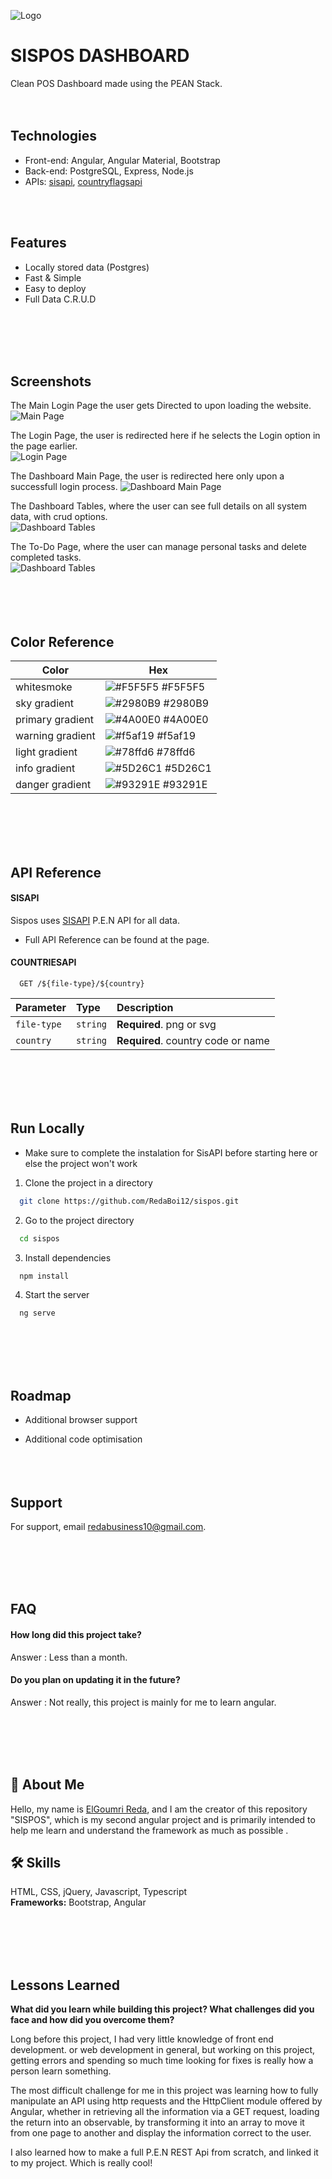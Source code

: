 
![Logo](./src/assets/img/logo.png)


# SISPOS DASHBOARD

Clean POS Dashboard made using the PEAN Stack.  
<br><br>
## Technologies

- Front-end: Angular, Angular Material, Bootstrap 
- Back-end: PostgreSQL, Express, Node.js
- APIs: [sisapi](https://github.com/RedaBoi12/sisapi), [countryflagsapi](https://countryflagsapi.com)

<br><br>
## Features

- Locally stored data (Postgres)  
- Fast & Simple  
- Easy to deploy
- Full Data C.R.U.D 

<br><br><br><br>

## Screenshots

The Main Login Page the user gets Directed to upon loading the website.  
![Main Page](./src/assets/readme/main.png)  

The Login Page, the user is redirected here if he selects the Login option in the page earlier.  
![Login Page](./src/assets/readme/login.png)  

The Dashboard Main Page, the user is redirected here only upon a successfull login process.
![Dashboard Main Page](./src/assets/readme/gif-main.gif)  

The Dashboard Tables, where the user can see full details on all system data, with crud options.  
![Dashboard Tables](./src/assets/readme/gif-tables.gif)  

The To-Do Page, where the user can manage personal tasks and delete completed tasks.  
![Dashboard Tables](./src/assets/readme/gif-todo.gif)  
<br><br><br><br>
## Color Reference

| Color             | Hex                                                                |
| ----------------- | ------------------------------------------------------------------ |
| whitesmoke | ![#F5F5F5](https://via.placeholder.com/10/F5F5F5?text=+) #F5F5F5 |
| sky gradient | ![#2980B9](https://via.placeholder.com/10/2980B9?text=+) #2980B9 | ![#6DD5FA](https://via.placeholder.com/10/6DD5FA?text=+) #6DD5FA |
| primary gradient | ![#4A00E0](https://via.placeholder.com/10/4A00E0?text=+) #4A00E0 | ![#8E2DE2](https://via.placeholder.com/10/8E2DE2?text=+) #8E2DE2 |
| warning gradient | ![#f5af19](https://via.placeholder.com/10/f5af19?text=+) #f5af19 | ![#f12711](https://via.placeholder.com/10/f12711?text=+) #f12711 |
| light gradient | ![#78ffd6](https://via.placeholder.com/10/78ffd6?text=+) #78ffd6 | ![#a8ff78](https://via.placeholder.com/10/a8ff78?text=+) #a8ff78 |
| info gradient | ![#5D26C1](https://via.placeholder.com/10/5D26C1?text=+) #5D26C1 | ![#a17fe0](https://via.placeholder.com/10/a17fe0?text=+) #a17fe0 |
| danger gradient | ![#93291E](https://via.placeholder.com/10/93291E?text=+) #93291E | ![#ED213A](https://via.placeholder.com/10/ED213A?text=+) #ED213A |

<br><br><br><br>
## API Reference

#### SISAPI

Sispos uses [SISAPI](https://github.com/RedaBoi12/sisapi) P.E.N API for all data.  
- Full API Reference can be found at the page.  




#### COUNTRIESAPI

```http
  GET /${file-type}/${country}
```

| Parameter | Type     | Description                       |
| :-------- | :------- | :-------------------------------- |
| `file-type`      | `string` | **Required**. png or svg |
| `country`      | `string` | **Required**. country code or name |

  
<br><br><br><br>
## Run Locally

- Make sure to complete the instalation for SisAPI before starting 
  here or else the project won't work


 1) Clone the project in a directory

```bash
  git clone https://github.com/RedaBoi12/sispos.git
```

2) Go to the project directory

```bash
  cd sispos
```

3) Install dependencies

```bash
  npm install
```

4) Start the server

```bash
  ng serve
```

<br><br><br><br>
## Roadmap

- Additional browser support

- Additional code optimisation
<br><br><br><br>
## Support

For support, email redabusiness10@gmail.com.

<br><br><br><br>
## FAQ

#### How long did this project take?

Answer : Less than a month.

#### Do you plan on updating it in the future?

Answer : Not really, this project is mainly for me to learn angular.

<br><br><br><br>
## 🚀 About Me
Hello, my name is [ElGoumri Reda](https://www.github.com/RedaBoi12), and I am the creator of this repository
"SISPOS", which is my second angular project and
is primarily intended to help me learn and understand the framework
as much as possible .


## 🛠 Skills
HTML, CSS, jQuery, Javascript, Typescript  
**Frameworks:** Bootstrap, Angular

<br><br><br><br>
## Lessons Learned

**What did you learn while building this project? What challenges did you face and how did you overcome them?**

Long before this project, I had very little knowledge of front end development.
or web development in general, but working on this project, getting errors
and spending so much time looking for fixes is really how a person
learn something.

The most difficult challenge for me in this project was learning how to fully manipulate
an API using http requests and the HttpClient module offered by Angular, whether in
retrieving all the information via a GET request, loading the return into an observable,
by transforming it into an array to move it from one page to another and display the information
correct to the user.   

I also learned how to make a full P.E.N REST Api from scratch, and linked it to my project. Which is really cool!
